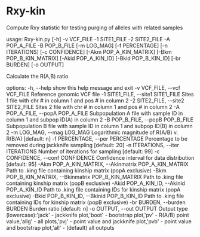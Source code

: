 # Rxy-kin

Compute Rxy statistic for testing purging of alleles with related samples

usage: Rxy-kin.py [-h] -v VCF_FILE -1 SITE1_FILE -2 SITE2_FILE -A POP_A_FILE -B POP_B_FILE [-m LOG_MAG] [-f PERCENTAGE] [-n ITERATIONS] [-c CONFIDENCE] [-Akm POP_A_KIN_MATRIX]
                  [-Bkm POP_B_KIN_MATRIX] [-Akid POP_A_KIN_ID] [-Bkid POP_B_KIN_ID] [-br BURDEN] [-o OUTPUT]

Calculate the R(A,B) ratio

options:
  -h, --help            show this help message and exit
  -v VCF_FILE, --vcf VCF_FILE
                        Reference genomic VCF file
  -1 SITE1_FILE, --site1 SITE1_FILE
                        Sites 1 file with chr # in column 1 and pos # in column 2
  -2 SITE2_FILE, --site2 SITE2_FILE
                        Sites 2 file with chr # in column 1 and pos # in column 2
  -A POP_A_FILE, --popA POP_A_FILE
                        Subpopulation A file with sample ID in column 1 and subpop ID(A) in column 2
  -B POP_B_FILE, --popB POP_B_FILE
                        Subpopulation B file with sample ID in column 1 and subpop ID(B) in column 2
  -m LOG_MAG, --mag LOG_MAG
                        Logarithmic magnitude of R(A/B) v. R(B/A) [default: n]
  -f PERCENTAGE, --per PERCENTAGE
                        Percentage to be removed during jackknife sampling [default: 20]
  -n ITERATIONS, --iter ITERATIONS
                        Number of iterations for sampling [default: 99]
  -c CONFIDENCE, --conf CONFIDENCE
                        Confidence interval for data distribution [default: 95]
  -Akm POP_A_KIN_MATRIX, --Akinmatrix POP_A_KIN_MATRIX
                        Path to .king file containing kinship matrix (popA exclusive)
  -Bkm POP_B_KIN_MATRIX, --Bkinmatrix POP_B_KIN_MATRIX
                        Path to .king file containing kinship matrix (popB exclusive)
  -Akid POP_A_KIN_ID, --Akinid POP_A_KIN_ID
                        Path to .king file containing IDs for kinship matrix (popA exclusive)
  -Bkid POP_B_KIN_ID, --Bkinid POP_B_KIN_ID
                        Path to .king file containing IDs for kinship matrix (popB exclusive)
  -br BURDEN, --burden BURDEN
                        Burden ratio [default: n]
  -o OUTPUT, --out OUTPUT
                        Output type (lowercase):'jack' - jackknife plot,'boot' - bootstrap plot,'pv' - R(A/B) point value,'allg' - all plots,'pvj' - point value and jackknife plot,'pvb' - point
                        value and bootstrap plot,'all' - (default) all outputs

